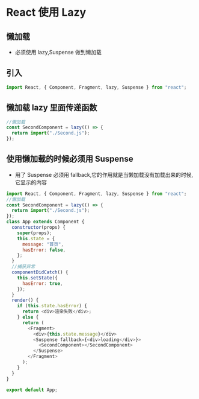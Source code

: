 # React 使用 Lazy

## 懒加载

- 必须使用 lazy,Suspense 做到懒加载

## 引入

```javascript
import React, { Component, Fragment, lazy, Suspense } from "react";
```

## 懒加载 lazy 里面传递函数

```javascript
//懒加载
const SecondComponent = lazy(() => {
  return import("./Second.js");
});
```

## 使用懒加载的时候必须用 Suspense

- 用了 Suspense 必须用 fallback,它的作用就是当懒加载没有加载出来的时候,它显示的内容

```javascript
import React, { Component, Fragment, lazy, Suspense } from "react";
//懒加载
const SecondComponent = lazy(() => {
  return import("./Second.js");
});
class App extends Component {
  constructor(props) {
    super(props);
    this.state = {
      message: "首页",
      hasError: false,
    };
  }
  //捕获异常
  componentDidCatch() {
    this.setState({
      hasError: true,
    });
  }
  render() {
    if (this.state.hasError) {
      return <div>渲染失败</div>;
    } else {
      return (
        <Fragment>
          <div>{this.state.message}</div>
          <Suspense fallback={<div>loading</div>}>
            <SecondComponent></SecondComponent>
          </Suspense>
        </Fragment>
      );
    }
  }
}

export default App;
```
